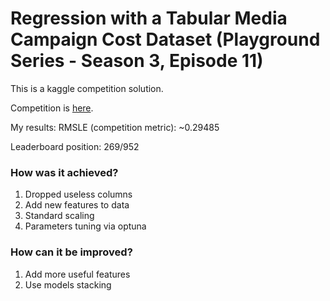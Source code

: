 # Regression with a Tabular Media Campaign Cost Dataset (Playground Series - Season 3, Episode 11)

This is a kaggle competition solution.

Competition is [here](https://www.kaggle.com/competitions/playground-series-s3e11).

My results: RMSLE (competition metric): ~0.29485

Leaderboard position: 269/952

### How was it achieved?
1) Dropped useless columns
2) Add new features to data
3) Standard scaling
4) Parameters tuning via optuna

### How can it be improved?
1) Add more useful features
2) Use models stacking
